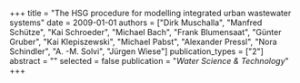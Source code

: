 +++
title = "The HSG procedure for modelling integrated urban wastewater systems"
date = 2009-01-01
authors = ["Dirk Muschalla", "Manfred Schütze", "Kai Schroeder", "Michael Bach", "Frank Blumensaat", "Günter Gruber", "Kai Klepiszewski", "Michael Pabst", "Alexander Pressl", "Nora Schindler", "A. -M. Solvi", "Jürgen Wiese"]
publication_types = ["2"]
abstract = ""
selected = false
publication = "*Water Science & Technology*"
+++

